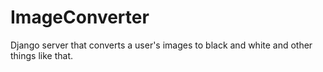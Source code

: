 # ImageConverter
Django server that converts a user's images to black and white and other things like that.
